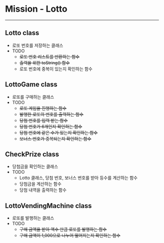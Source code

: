 # Mission - Lotto

***

## Lotto class

- 로또 번호를 저장하는 클래스
- TODO
    - ~~로또 번호 리스트를 반환하는 함수~~
    - ~~출력을 위한 toString() 함수~~
    - 로또 번호에 중복이 있는지 확인하는 함수

## LottoGame class

- 로또를 구매하는 클래스
- TODO
    - ~~로또 게임을 진행하는 함수~~
    - ~~발행한 로또의 번호를 출력하는 함수~~
    - ~~당첨 번호를 입력 받는 함수~~
    - ~~당첨 번호가 6개인지 확인하는 함수~~
    - ~~당첨 번호에 같은 수가 있는지 확인하는 함수~~
    - ~~보너스 번호가 중복되는지 확인하는 함수~~

## CheckPrize class

- 당첨금을 확인하는 클래스
- TODO
    - Lotto 클래스, 당첨 번호, 보너스 번호를 받아 등수를 계산하는 함수
    - 당첨금을 계산하는 함수
    - 당첨 내역을 출력하는 함수

## LottoVendingMachine class

- 로또를 발행하는 클래스
- TODO
    - ~~구매 금액을 받아 액수 만큼 로또를 발행하는 함수~~
    - ~~구매 금액이 1,000으로 나누어 떨어지는지 확인하는 함수~~
